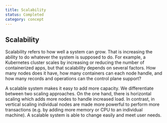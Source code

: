 ```yaml
---
title: Scalability
status: Completed
category: concept
---
```

## Scalability

Scalability refers to how well a system can grow. That is increasing the ability to do whatever the system is supposed to do. For example, a Kubernetes cluster scales by increasing or reducing the number of containerized apps, but that scalability depends on several factors. How many nodes does it have, how many containers can each node handle, and how many records and operations can the control plane support?

A scalable system makes it easy to add more capacity. We differentiate between two scaling approaches. On the one hand, there is horizontal scaling which adds more nodes to handle increased load. In contrast, in vertical scaling individual nodes are made more powerful to perform more transactions (e.g. by adding more memory or CPU to an individual machine). A scalable system is able to change easily and meet user needs.


